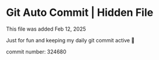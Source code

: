 # Git Auto Commit | Hidden File

This file was added Feb 12, 2025

Just for fun and keeping my daily git commit active 🤪

commit number: 324680
